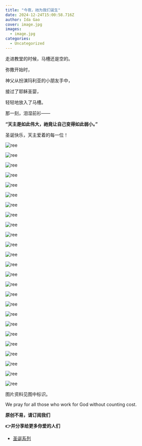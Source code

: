 ```yaml
---
title: "今夜，祂为我们诞生"
date: 2024-12-24T15:00:58.716Z
author: Ida Gao
cover: image.jpg
images:
  - image.jpg
categories:
  - Uncategorized
---
```


走进教堂的时候，马槽还是空的。

<!--more-->

弥撒开始时，

神父从扮演玛利亚的小朋友手中，

接过了耶稣圣婴，

轻轻地放入了马槽。

那一刻，泪湿前衫——

**“天主是如此伟大，祂竟让自己变得如此弱小。”**

圣诞快乐，天主爱着的每一位！

![ree](https://static.wixstatic.com/media/ec8b63_a073c293eadc4b9b925451a55d27e398~mv2.jpg)

![ree](https://static.wixstatic.com/media/ec8b63_d13fe58f70414ba19f4aa946a1fd2dc2~mv2.jpg)

![ree](https://static.wixstatic.com/media/ec8b63_3c37d1f7b2804fe2a504fe9c5fc99c8d~mv2.jpg)

![ree](https://static.wixstatic.com/media/ec8b63_959987776de2434bb5ec7d5067b2b939~mv2.jpg)

![ree](https://static.wixstatic.com/media/ec8b63_74a2cbfe58b84e479f051aa7e6313dc5~mv2.jpg)

![ree](https://static.wixstatic.com/media/ec8b63_2f4b9fcabdbd430598ad6812d38148dc~mv2.jpg)

![ree](https://static.wixstatic.com/media/ec8b63_c16a7d38b9df40b18450a6dfb0516b99~mv2.jpg)

![ree](https://static.wixstatic.com/media/ec8b63_6490410a40194f1289f5218db991c089~mv2.jpg)

![ree](https://static.wixstatic.com/media/ec8b63_310923e426d44ff6b3af35b90780ff48~mv2.jpg)

![ree](https://static.wixstatic.com/media/ec8b63_c4d6b08133b84ac3bfccdfc6dc4b9134~mv2.jpg)

![ree](https://static.wixstatic.com/media/ec8b63_e745766132a54ae8b501d0d3bbad8601~mv2.jpg)

![ree](https://static.wixstatic.com/media/ec8b63_609aa4b554a24bf9a2bee57a2ab7f3e3~mv2.jpg)

![ree](https://static.wixstatic.com/media/ec8b63_4007f950da9b42ae908c3249c503e573~mv2.jpg)

![ree](https://static.wixstatic.com/media/ec8b63_fcb8a7ca0b3e4c318434a9b0516add19~mv2.jpg)

![ree](https://static.wixstatic.com/media/ec8b63_fbd51c05a38b4b9ea7f57bdac929d090~mv2.jpg)

![ree](https://static.wixstatic.com/media/ec8b63_f8c83d1cd36147ebac2e99871865c01b~mv2.jpg)

![ree](https://static.wixstatic.com/media/ec8b63_f8fbc0e406f44095b59698db104cfe38~mv2.jpg)

![ree](https://static.wixstatic.com/media/ec8b63_be31e8232362439894b2ce46db2bae72~mv2.jpg)

![ree](https://static.wixstatic.com/media/ec8b63_a8cc02bc6f7f400cb27afe452b460f48~mv2.jpg)

![ree](https://static.wixstatic.com/media/ec8b63_fcefdc9d3d34413e9dab6a2513ed3b6c~mv2.jpg)

![ree](https://static.wixstatic.com/media/ec8b63_0c882eac3aaf4762a21505373697230f~mv2.jpg)

![ree](https://static.wixstatic.com/media/ec8b63_7810db04cb784a7cb66eda822a7bf06d~mv2.jpg)

![ree](https://static.wixstatic.com/media/ec8b63_9a396fbe0af040e0b355152dd1742309~mv2.jpg)

![ree](https://static.wixstatic.com/media/ec8b63_e704b1c6eb3f46c3869c8304549813c7~mv2.jpg)

![ree](https://static.wixstatic.com/media/ec8b63_4c1c141883e74ccc9eb3661ab92a1fab~mv2.jpg)

  

图片资料见图中标识。

We pray for all those who work for God without counting cost.

**原创不易，请订阅我们**

**👉并分享给更多你爱的人们**

*   [圣诞系列](https://www.urloveinme.com/首頁/categories/圣诞系列)
